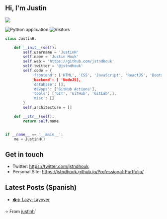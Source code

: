 ## Hi, I'm Justin
![](https://raw.githubusercontent.com/rafnixg/rafnixg/master/rafnix_header.jpeg)

![Python application](https://github.com/rafnixg/rafnixg/workflows/Python%20application/badge.svg?branch=master&event=schedule) ![Visitors](https://visitor-badge.laobi.icu/badge?page_id=rafnixg.rafnixg)

```python
class JustinH:

    def __init__(self):
        self.username = 'JustinH'
        self.name = 'Justin Houk'
        self.web = 'https://github.com/jstndhouk'
        self.twitter = '@jstndhouk'
        self.code = {
            'frontend': ['HTML', 'CSS', 'JavaScript', 'ReactJS', 'Bootstrap', 'Materialize],
            'backend': [ 'NodeJS],
            'database': [],
            'devops': ['GitHub Actions'],
            'tools': ['GIT', 'GitHub', 'GitLab',],
            'misc': []
        }
        self.architecture = []

    def __str__(self):
        return self.name


if __name__ == '__main__':
    me = JustinH()


```
## Get in touch

- Twitter: https://twitter.com/jstndhouk
- Personal Site: https://jstndhouk.github.io/Professional-Portfolio/

## Latest Posts (Spanish)


- [�✈️ Lazy-Layover](https://jstndhouk.github.io/Lazy-Layover/)


⭐️ From [justinh](https://github.com/jstndhouk)`
